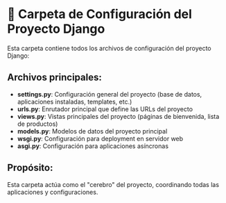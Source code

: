 # 📁 Carpeta de Configuración del Proyecto Django

Esta carpeta contiene todos los archivos de configuración del proyecto Django:

## Archivos principales:

- **settings.py**: Configuración general del proyecto (base de datos, aplicaciones instaladas, templates, etc.)
- **urls.py**: Enrutador principal que define las URLs del proyecto
- **views.py**: Vistas principales del proyecto (páginas de bienvenida, lista de productos)
- **models.py**: Modelos de datos del proyecto principal
- **wsgi.py**: Configuración para deployment en servidor web
- **asgi.py**: Configuración para aplicaciones asíncronas

## Propósito:
Esta carpeta actúa como el "cerebro" del proyecto, coordinando todas las aplicaciones y configuraciones.